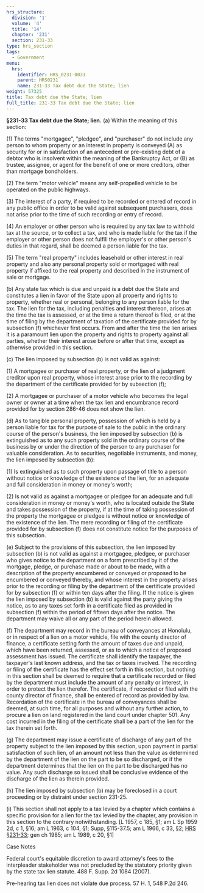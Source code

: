```yaml
---
hrs_structure:
  division: '1'
  volume: '4'
  title: '14'
  chapter: '231'
  section: 231-33
type: hrs_section
tags:
  - Government
menu:
  hrs:
    identifier: HRS_0231-0033
    parent: HRS0231
    name: 231-33 Tax debt due the State; lien
weight: 57325
title: Tax debt due the State; lien
full_title: 231-33 Tax debt due the State; lien
---
```

**§231-33 Tax debt due the State; lien.** (a) Within the meaning of this section:

(1) The terms "mortgagee", "pledgee", and "purchaser" do not include any person to whom property or an interest in property is conveyed (A) as security for or in satisfaction of an antecedent or pre-existing debt of a debtor who is insolvent within the meaning of the Bankruptcy Act, or (B) as trustee, assignee, or agent for the benefit of one or more creditors, other than mortgage bondholders.

(2) The term "motor vehicle" means any self-propelled vehicle to be operated on the public highways.

(3) The interest of a party, if required to be recorded or entered of record in any public office in order to be valid against subsequent purchasers, does not arise prior to the time of such recording or entry of record.

(4) An employer or other person who is required by any tax law to withhold tax at the source, or to collect a tax, and who is made liable for the tax if the employer or other person does not fulfill the employer's or other person's duties in that regard, shall be deemed a person liable for the tax.

(5) The term "real property" includes leasehold or other interest in real property and also any personal property sold or mortgaged with real property if affixed to the real property and described in the instrument of sale or mortgage.

(b) Any state tax which is due and unpaid is a debt due the State and constitutes a lien in favor of the State upon all property and rights to property, whether real or personal, belonging to any person liable for the tax. The lien for the tax, including penalties and interest thereon, arises at the time the tax is assessed, or at the time a return thereof is filed, or at the time of filing by the department of taxation of the certificate provided for by subsection (f) whichever first occurs. From and after the time the lien arises it is a paramount lien upon the property and rights to property against all parties, whether their interest arose before or after that time, except as otherwise provided in this section.

(c) The lien imposed by subsection (b) is not valid as against:

(1) A mortgagee or purchaser of real property, or the lien of a judgment creditor upon real property, whose interest arose prior to the recording by the department of the certificate provided for by subsection (f);

(2) A mortgagee or purchaser of a motor vehicle who becomes the legal owner or owner at a time when the tax lien and encumbrance record provided for by section 286-46 does not show the lien.

(d) As to tangible personal property, possession of which is held by a person liable for tax for the purpose of sale to the public in the ordinary course of the person's business, the lien imposed by subsection (b) is extinguished as to any such property sold in the ordinary course of the business by or under the direction of the person to any purchaser for valuable consideration. As to securities, negotiable instruments, and money, the lien imposed by subsection (b):

(1) Is extinguished as to such property upon passage of title to a person without notice or knowledge of the existence of the lien, for an adequate and full consideration in money or money's worth;

(2) Is not valid as against a mortgagee or pledgee for an adequate and full consideration in money or money's worth, who is located outside the State and takes possession of the property, if at the time of taking possession of the property the mortgagee or pledgee is without notice or knowledge of the existence of the lien. The mere recording or filing of the certificate provided for by subsection (f) does not constitute notice for the purposes of this subsection.

(e) Subject to the provisions of this subsection, the lien imposed by subsection (b) is not valid as against a mortgagee, pledgee, or purchaser who gives notice to the department on a form prescribed by it of the mortgage, pledge, or purchase made or about to be made, with a description of the property encumbered or conveyed or proposed to be encumbered or conveyed thereby, and whose interest in the property arises prior to the recording or filing by the department of the certificate provided for by subsection (f) or within ten days after the filing. If the notice is given the lien imposed by subsection (b) is valid against the party giving the notice, as to any taxes set forth in a certificate filed as provided in subsection (f) within the period of fifteen days after the notice. The department may waive all or any part of the period herein allowed.

(f) The department may record in the bureau of conveyances at Honolulu, or in respect of a lien on a motor vehicle, file with the county director of finance, a certificate setting forth the amount of taxes due and unpaid, which have been returned, assessed, or as to which a notice of proposed assessment has issued. The certificate shall identify the taxpayer, the taxpayer's last known address, and the tax or taxes involved. The recording or filing of the certificate has the effect set forth in this section, but nothing in this section shall be deemed to require that a certificate recorded or filed by the department must include the amount of any penalty or interest, in order to protect the lien therefor. The certificate, if recorded or filed with the county director of finance, shall be entered of record as provided by law. Recordation of the certificate in the bureau of conveyances shall be deemed, at such time, for all purposes and without any further action, to procure a lien on land registered in the land court under chapter 501\. Any cost incurred in the filing of the certificate shall be a part of the lien for the tax therein set forth.

(g) The department may issue a certificate of discharge of any part of the property subject to the lien imposed by this section, upon payment in partial satisfaction of such lien, of an amount not less than the value as determined by the department of the lien on the part to be so discharged, or if the department determines that the lien on the part to be discharged has no value. Any such discharge so issued shall be conclusive evidence of the discharge of the lien as therein provided.

(h) The lien imposed by subsection (b) may be foreclosed in a court proceeding or by distraint under section 231-25.

(i) This section shall not apply to a tax levied by a chapter which contains a specific provision for a lien for the tax levied by the chapter, any provision in this section to the contrary notwithstanding. [L 1957, c 185, §1; am L Sp 1959 2d, c 1, §16; am L 1963, c 104, §1; Supp, §115-37.5; am L 1966, c 33, §2; [HRS §231-33](/title-14/chapter-231/section-231-33/); gen ch 1985; am L 1989, c 20, §1]

Case Notes

Federal court's equitable discretion to award attorney's fees to the interpleader stakeholder was not precluded by the statutory priority given by the state tax lien statute. 488 F. Supp. 2d 1084 (2007).

Pre-hearing tax lien does not violate due process. 57 H. 1, 548 P.2d 246.